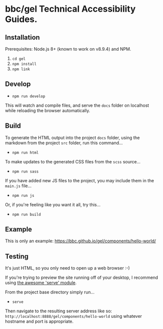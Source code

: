 # bbc/gel Technical Accessibility Guides.

## Installation
Prerequisites: Node.js 8+ (known to work on v8.9.4) and NPM.

1. `cd gel`
2. `npm install`
3. `npm link`

## Develop
- `npm run develop`

This will watch and compile files, and serve the `docs` folder on localhost while reloading the browser automatically.

## Build
To generate the HTML output into the project `docs` folder, using the markdown from the project `src` folder, run this command...

- `npm run html`

To make updates to the generated CSS files from the `scss` source...

- `npm run sass`

If you have added new JS files to the project, you may include them in the `main.js` file...

- `npm run js`

Or, if you're feeling like you want it all, try this...

- `npm run build`

## Example

This is only an example: https://bbc.github.io/gel/components/hello-world/

## Testing

It's just HTML, so you only need to open up a web browser :-)

If you're trying to preview the site running off of your desktop, I recommend using [the awesome 'serve' module](https://www.npmjs.com/package/serve).

From the project base directory simply run...

- `serve`

Then navigate to the resulting server address like so: `http://localhost:8888/gel/components/hello-world` using whatever hostname and port is appropriate.
